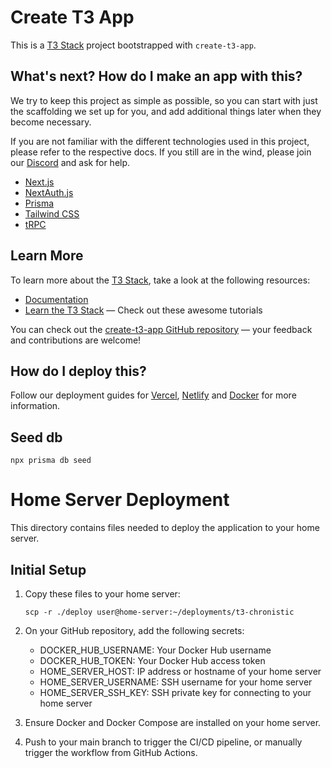 # Create T3 App

This is a [T3 Stack](https://create.t3.gg/) project bootstrapped with `create-t3-app`.

## What's next? How do I make an app with this?

We try to keep this project as simple as possible, so you can start with just the scaffolding we set up for you, and add additional things later when they become necessary.

If you are not familiar with the different technologies used in this project, please refer to the respective docs. If you still are in the wind, please join our [Discord](https://t3.gg/discord) and ask for help.

- [Next.js](https://nextjs.org)
- [NextAuth.js](https://next-auth.js.org)
- [Prisma](https://prisma.io)
- [Tailwind CSS](https://tailwindcss.com)
- [tRPC](https://trpc.io)

## Learn More

To learn more about the [T3 Stack](https://create.t3.gg/), take a look at the following resources:

- [Documentation](https://create.t3.gg/)
- [Learn the T3 Stack](https://create.t3.gg/en/faq#what-learning-resources-are-currently-available) — Check out these awesome tutorials

You can check out the [create-t3-app GitHub repository](https://github.com/t3-oss/create-t3-app) — your feedback and contributions are welcome!

## How do I deploy this?

Follow our deployment guides for [Vercel](https://create.t3.gg/en/deployment/vercel), [Netlify](https://create.t3.gg/en/deployment/netlify) and [Docker](https://create.t3.gg/en/deployment/docker) for more information.

## Seed db

`npx prisma db seed`

# Home Server Deployment

This directory contains files needed to deploy the application to your home server.

## Initial Setup

1. Copy these files to your home server:

   ```
   scp -r ./deploy user@home-server:~/deployments/t3-chronistic
   ```

2. On your GitHub repository, add the following secrets:

   - DOCKER_HUB_USERNAME: Your Docker Hub username
   - DOCKER_HUB_TOKEN: Your Docker Hub access token
   - HOME_SERVER_HOST: IP address or hostname of your home server
   - HOME_SERVER_USERNAME: SSH username for your home server
   - HOME_SERVER_SSH_KEY: SSH private key for connecting to your home server

3. Ensure Docker and Docker Compose are installed on your home server.

4. Push to your main branch to trigger the CI/CD pipeline, or manually trigger the workflow from GitHub Actions.
